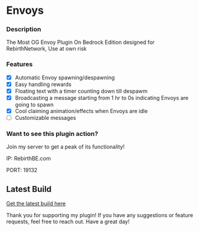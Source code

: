 # Envoys
### Description
The Most OG Envoy Plugin On Bedrock Edition
designed for RebirthNetwork, Use at own risk

### Features
- [x] Automatic Envoy spawning/despawning
- [x] Easy handling rewards
- [x] Floating text with a timer counting down till despawm
- [x] Broadcasting a message starting from 1 hr to 0s indicating Envoys are going to spawn
- [x] Cool claiming animation/effects when Envoys are idle
- [ ] Customizable messages

### Want to see this plugin action?

Join my server to get a peak of its functionality!

IP: RebirthBE.com

PORT: 19132
## Latest Build
[Get the latest build here](https://poggit.pmmp.io/ci/BajanVlogs/Envoys/Envoys)

Thank you for supporting my plugin! If you have any suggestions or feature requests, feel free to reach out. Have a great day!

